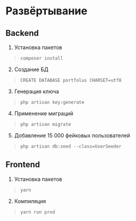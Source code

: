 # Развёртывание

## Backend

1. Установка пакетов 
>``composer install``

2. Создание БД
>``CREATE DATABASE portfolus CHARSET=utf8 ``

3. Генерация ключа
>``php artisan key:generate ``

4. Применение миграций
>``php artisan migrate ``

5. Добавление 15 000 фейковых пользователей
>``php artisan db:seed --class=UserSeeder``

## Frontend

1. Установка пакетов
>``yarn``

2. Компиляция
>``yarn run prod``